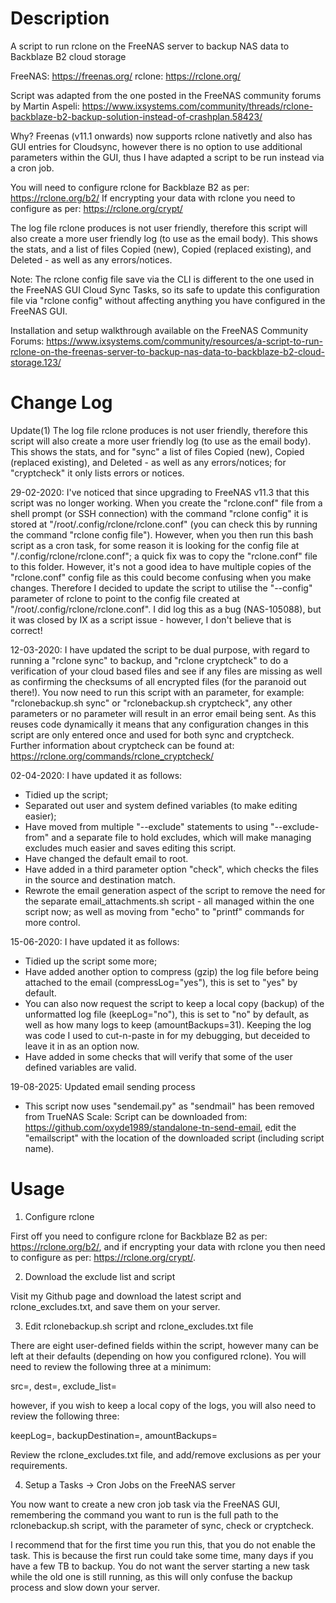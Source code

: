 # Description
A script to run rclone on the FreeNAS server to backup NAS data to Backblaze B2 cloud storage

FreeNAS: https://freenas.org/
rclone: https://rclone.org/

Script was adapted from the one posted in the FreeNAS community forums by Martin Aspeli:
https://www.ixsystems.com/community/threads/rclone-backblaze-b2-backup-solution-instead-of-crashplan.58423/

Why?
Freenas (v11.1 onwards) now supports rclone nativetly and also has GUI entries for Cloudsync, however 
there is no option to use additional parameters within the GUI, thus I have adapted a script to be 
run instead via a cron job.

You will need to configure rclone for Backblaze B2 as per: https://rclone.org/b2/ 
If encrypting your data with rclone you need to configure as per: https://rclone.org/crypt/

The log file rclone produces is not user friendly, therefore this script will also create a more user friendly
log (to use as the email body).  This shows the stats, and a list of files Copied (new), Copied (replaced existing),
and Deleted - as well as any errors/notices.

Note: The rclone config file save via the CLI is different to the one used in the FreeNAS GUI Cloud Sync Tasks, so its
safe to update this configuration file via "rclone config" without affecting anything you have configured
in the FreeNAS GUI.

Installation and setup walkthrough available on the FreeNAS Community Forums: https://www.ixsystems.com/community/resources/a-script-to-run-rclone-on-the-freenas-server-to-backup-nas-data-to-backblaze-b2-cloud-storage.123/

# Change Log
Update(1) The log file rclone produces is not user friendly, therefore this script will also create a more user
friendly log (to use as the email body).  This shows the stats, and for "sync" a list of files Copied (new),
Copied (replaced existing), and Deleted - as well as any errors/notices; for "cryptcheck" it only lists
errors or notices.

29-02-2020: I've noticed that since upgrading to FreeNAS v11.3 that this script was no longer working.  When
you create the "rclone.conf" file from a shell prompt (or SSH connection) with the command "rclone config"
it is stored at "/root/.config/rclone/rclone.conf" (you can check this by running the command "rclone config file").
However, when you then run this bash script as a cron task, for some reason it is looking for the config file at
"/.config/rclone/rclone.conf"; a quick fix was to copy the "rclone.conf" file to this folder.  However, it's not a
good idea to have multiple copies of the "rclone.conf" config file as this could become confusing when you make
changes.  Therefore I decided to update the script to utilise the "--config" parameter of rclone to point to the
config file created at "/root/.config/rclone/rclone.conf".  I did log this as a bug (NAS-105088), but it was closed
by IX as a script issue - however, I don't believe that is correct!

12-03-2020: I have updated the script to be dual purpose, with regard to running a "rclone sync" to backup, and
"rclone cryptcheck" to do a verification of your cloud based files and see if any files are missing as well as
confirming the checksums of all encrypted files (for the paranoid out there!).  You now need to run this script
with an parameter, for example: "rclonebackup.sh sync" or "rclonebackup.sh cryptcheck", any other parameters or
no parameter will result in an error email being sent.  As this reuses code dynamically it means that any
configuration changes in this script are only entered once and used for both sync and cryptcheck.
Further information about cryptcheck can be found at: https://rclone.org/commands/rclone_cryptcheck/

02-04-2020: I have updated it as follows:
* Tidied up the script;
* Separated out user and system defined variables (to make editing easier);
* Have moved from multiple "--exclude" statements to using "--exclude-from" and a separate file to hold excludes, which will make managing excludes much easier and saves editing this script.
* Have changed the default email to root.
* Have added in a third parameter option "check", which checks the files in the source and destination match.
* Rewrote the email generation aspect of the script to remove the need for the separate email_attachments.sh script - all managed within the one script now; as well as moving from "echo" to "printf" commands for more control.

15-06-2020: I have updated it as follows:
* Tidied up the script some more;
* Have added another option to compress (gzip) the log file before being attached to the email (compressLog="yes"), this is set to "yes" by default.
* You can also now request the script to keep a local copy (backup) of the unformatted log file (keepLog="no"), this is set to "no" by default, as well as how many logs to keep (amountBackups=31). Keeping the log was code I used to cut-n-paste in for my debugging, but deceided to leave it in as an option now.
* Have added in some checks that will verify that some of the user defined variables are valid.

19-08-2025: Updated email sending process
* This script now uses "sendemail.py" as "sendmail" has been removed from TrueNAS Scale: Script can be downloaded from: https://github.com/oxyde1989/standalone-tn-send-email, edit the "emailscript" with the location of the downloaded script (including script name).

# Usage
1) Configure rclone

First off you need to configure rclone for Backblaze B2 as per: https://rclone.org/b2/, and if encrypting your data with rclone you then need to configure as per: https://rclone.org/crypt/.

2) Download the exclude list and script

Visit my Github page and download the latest script and rclone_excludes.txt, and save them on your server.

3) Edit rclonebackup.sh script and rclone_excludes.txt file

There are eight user-defined fields within the script, however many can be left at their defaults (depending on how you configured rclone).  You will need to review the following three at a minimum:

  src=, dest=, exclude_list=

however, if you wish to keep a local copy of the logs, you will also need to review the following three:

  keepLog=, backupDestination=, amountBackups=

Review the rclone_excludes.txt file, and add/remove exclusions as per your requirements.

4) Setup a Tasks -> Cron Jobs on the FreeNAS server

You now want to create a new cron job task via the FreeNAS GUI, remembering the command you want to run is the full path to the rclonebackup.sh script, with the parameter of sync, check or cryptcheck.

I recommend that for the first time you run this, that you do not enable the task. This is because the first run could take some time, many days if you have a few TB to backup. You do not want the server starting a new task while the old one is still running, as this will only confuse the backup process and slow down your server.
